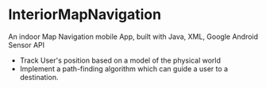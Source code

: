 # InteriorMapNavigation
An indoor Map Navigation mobile App, built with Java, XML, Google Android Sensor API


- Track User's position based on a model of the physical world <br />
- Implement a path-finding algorithm which can guide a user to a destination. <br />

